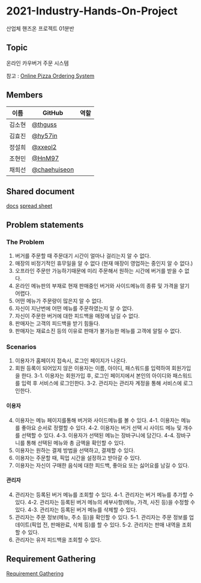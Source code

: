# 2021-Industry-Hands-On-Project
산업체 핸즈온 프로젝트 01분반
## Topic
온라인 카우버거 주문 시스템

참고 : [Online Pizza Ordering System](https://nevonprojects.com/online-pizza-ordering-system/)


## Members
|이름|GitHub|역할|
|------|---|---|
|김소현|[@thguss](https://github.com/thguss)||
|김효진|[@hy57in](https://github.com/hy57in)||
|정설희|[@xxeol2](https://github.com/xxeol2)||
|조현민|[@HnM97](https://github.com/HnM97)||
|채희선|[@chaehuiseon](https://github.com/chaehuiseon)||

## Shared document
[docs](https://docs.google.com/document/d/1b8LA6jXomMK3xPr2sh1_XxCwibw56-0ldWEgzYrpA0I/edit)
[spread sheet](https://docs.google.com/spreadsheets/d/1vsu7URLWPv53WTsdFkEjsMZHs8vbxEwoJTJh-khbiA0/edit#gid=0)

## Problem statements
### The Problem
1. 버거를 주문할 때 주문대기 시간이 얼마나 걸리는지 알 수 없다.
2. 매장의 비정기적인 휴무일을 알 수 없다 (현재 매장이 영업하는 중인지 알 수 없다.)
3. 오프라인 주문만 가능하기때문에 미리 주문해서 원하는 시간에 버거를 받을 수 없다.
4. 온라인 메뉴판의 부재로 현재 판매중인 버거와 사이드메뉴의 종류 및 가격을 알기 어렵다.
5. 어떤 메뉴가 주문량이 많은지 알 수 없다.
6. 자신이 지난번에 어떤 메뉴를 주문하였는지 알 수 없다.
7. 자신이 주문한 버거에 대한 피드백을 매장에 남길 수 없다.
8. 판매자는 고객의 피드백을 받기 힘들다.
9. 판매자는 재료소진 등의 이유로 판매가 불가능한 메뉴를 고객에 알릴 수 없다.


### Scenarios
1. 이용자가 홈페이지 접속시, 로그인 페이지가 나온다.
2. 회원 등록이 되어있지 않은 이용자는 이름, 아이디, 패스워드를 입력하여 회원가입을 한다.
3-1. 이용자는 회원가입 후, 로그인 페이지에서 본인의 아이디와 패스워드를 입력 후 서비스에 로그인한다.
3-2. 관리자는 관리자 계정을 통해 서비스에 로그인한다.

#### 이용자
4. 이용자는 메뉴 페이지를통해 버거와 사이드메뉴를 볼 수 있다.
4-1. 이용자는 메뉴를 좋아요 순서로 정렬할 수 있다.
4-2. 이용자는 버거 선택 시 사이드 메뉴 및 개수를 선택할 수 있다.
4-3. 이용자가 선택된 메뉴는 장바구니에 담긴다.
4-4. 장바구니를 통해 선택된 메뉴와 총 금액을 확인할 수 있다.
5.  이용자는 원하는 결제 방법을 선택하고, 결제할 수 있다.
6. 이용자는 주문할 때, 픽업 시간을 설정하고 받아갈 수 있다.
7. 이용자는 자신이 구매한 음식에 대한 피드백, 좋아요 또는 싫어요를 남길 수 있다.

#### 관리자
4. 관리자는 등록된 버거 메뉴를 조회할 수 있다.
4-1. 관리자는 버거 메뉴를 추가할 수 있다.
4-2. 관리자는 등록된 버거 메뉴의 세부사항(메뉴, 가격, 사진 등)을 수정할 수 있다.
4-3. 관리자는 등록된 버거 메뉴를 삭제할 수 있다.
5. 관리자는 주문 정보(메뉴, 주소 등)을 확인할 수 있다.
5-1. 관리자는 주문 정보를 업데이트(픽업 전, 판매완료, 삭제 등)를 할 수 있다.
5-2. 관리자는 판매 내역을 조회할 수 있다.
6.  관리자는 유저 피드백을 조회할 수 있다.

## Requirement Gathering
[Requirement Gathering](./Requirement_gathering.md)
